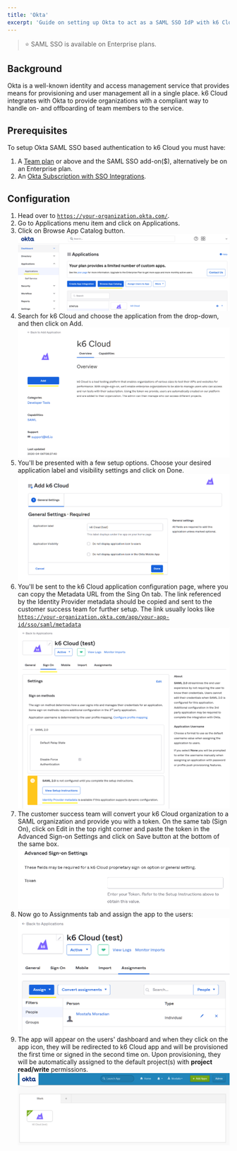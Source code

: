 ```yaml
---
title: 'Okta'
excerpt: 'Guide on setting up Okta to act as a SAML SSO IdP with k6 Cloud'
---
```


> ⭐️ SAML SSO is available on Enterprise plans.

## Background

Okta is a well-known identity and access management service that provides means for provisioning and user management all in a single place. k6 Cloud integrates with Okta to provide organizations with a compliant way to handle on- and offboarding of team members to the service.

## Prerequisites

To setup Okta SAML SSO based authentication to k6 Cloud you must have:

1. A [Team plan](https://k6.io/pricing) or above and the SAML SSO add-on(\$), alternatively be on an Enterprise plan.
2. An [Okta Subscription with SSO Integrations](https://www.okta.com/pricing/).

## Configuration

1. Head over to [`https://your-organization.okta.com/`](https://your-organization.okta.com/).
2. Go to Applications menu item and click on Applications.
3. Click on Browse App Catalog button.
![Okta applications](images/02-Okta/okta-apps.png)
4. Search for k6 Cloud and choose the application from the drop-down, and then click on Add.
![k6 Cloud application](images/02-Okta/okta-k6-cloud-app.png)
5. You'll be presented with a few setup options. Choose your desired application label and visibility settings and click on Done.
![k6 Cloud application setup](images/02-Okta/okta-k6-cloud-app-setup.png)
6. You'll be sent to the k6 Cloud application configuration page, where you can copy the Metadata URL from the Sing On tab. The link referenced by the Identity Provider metadata should be copied and sent to the customer success team for further setup. The link usually looks like
[`https://your-organization.okta.com/app/your-app-id/sso/saml/metadata`](https://your-organization.okta.com/app/your-app-id/sso/saml/metadata)
![k6 Cloud application metadata](images/02-Okta/okta-k6-cloud-app-metadata-url.png)
7. The customer success team will convert your k6 Cloud organization to a SAML organization and provide you with a token. On the same tab (Sign On), click on Edit in the top right corner and paste the token in the Advanced Sign-on Settings and click on Save button at the bottom of the same box.
![k6 Cloud application token](images/02-Okta/okta-k6-cloud-app-token.png)
8. Now go to Assignments tab and assign the app to the users:
![k6 Cloud application assignments](images/02-Okta/okta-k6-cloud-app-assignments.png)
9. The app will appear on the users' dashboard and when they click on the app icon, they will be redirected to k6 Cloud app and will be provisioned the first time or signed in the second time on. Upon provisioning, they will be automatically assigned to the default project(s) with __project read/write__ permissions.
![Okta user dashboard](images/02-Okta/okta-user-dashboard.png)
